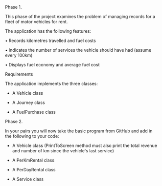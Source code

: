 Phase 1. 

This phase of the project examines the problem of managing records for a fleet of motor vehicles for rent. 

The application has the following features:

•	Records kilometres travelled and fuel costs

•	Indicates the number of services the vehicle should have had (assume every 100km)

•	Displays fuel economy and average fuel cost 

Requirements

The application implements the three classes:

- A Vehicle class

- A Journey class

- A FuelPurchase class


Phase 2.

In your pairs you will now take the basic program from GitHub and add in the following to your code:

- A Vehicle class (PrintToScreen method must also print the total revenue and number of km since the vehicle's last service)

- A PerKmRental class

- A PerDayRental class

- A Service class
